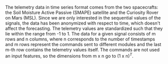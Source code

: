 The telemetry data in time series format comes from the two spacecrafts: the Soil Moisture Active Passive (SMAPE) satellite and the Curiosity Rover on Mars (MSL). Since we are only interested in the sequential values of the signals, the data has been anonymized with respect to time, which doesn't affect the forecasting. The telemetry values are standardized such that they lie within the range from -1 to 1. The data for a given signal consists of m rows and n columns, where n corresponds to the number of timestamps and m rows represent the commands sent to different modules and the last m-th row contains the telemetry values itself. The commands are not used an input features, so the dimensions from m x n go to (1 x n)$^T$. 
